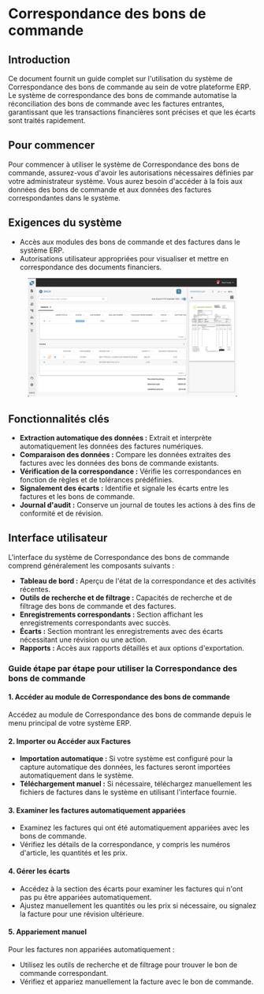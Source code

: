 # Correspondance des bons de commande

## Introduction

Ce document fournit un guide complet sur l'utilisation du système de Correspondance des bons de commande au sein de votre plateforme ERP. Le système de correspondance des bons de commande automatise la réconciliation des bons de commande avec les factures entrantes, garantissant que les transactions financières sont précises et que les écarts sont traités rapidement.

## Pour commencer

Pour commencer à utiliser le système de Correspondance des bons de commande, assurez-vous d'avoir les autorisations nécessaires définies par votre administrateur système. Vous aurez besoin d'accéder à la fois aux données des bons de commande et aux données des factures correspondantes dans le système.

## Exigences du système

* Accès aux modules des bons de commande et des factures dans le système ERP.
* Autorisations utilisateur appropriées pour visualiser et mettre en correspondance des documents financiers.

<figure><img src="../../.gitbook/assets/Bildschirmfoto 2024-05-10 um 23.08.00.png" alt=""><figcaption></figcaption></figure>

## Fonctionnalités clés

* **Extraction automatique des données :** Extrait et interprète automatiquement les données des factures numériques.
* **Comparaison des données :** Compare les données extraites des factures avec les données des bons de commande existants.
* **Vérification de la correspondance :** Vérifie les correspondances en fonction de règles et de tolérances prédéfinies.
* **Signalement des écarts :** Identifie et signale les écarts entre les factures et les bons de commande.
* **Journal d'audit :** Conserve un journal de toutes les actions à des fins de conformité et de révision.

## Interface utilisateur

L'interface du système de Correspondance des bons de commande comprend généralement les composants suivants :

* **Tableau de bord :** Aperçu de l'état de la correspondance et des activités récentes.
* **Outils de recherche et de filtrage :** Capacités de recherche et de filtrage des bons de commande et des factures.
* **Enregistrements correspondants :** Section affichant les enregistrements correspondants avec succès.
* **Écarts :** Section montrant les enregistrements avec des écarts nécessitant une révision ou une action.
* **Rapports :** Accès aux rapports détaillés et aux options d'exportation.

### Guide étape par étape pour utiliser la Correspondance des bons de commande

#### 1. Accéder au module de Correspondance des bons de commande

Accédez au module de Correspondance des bons de commande depuis le menu principal de votre système ERP.

#### 2. Importer ou Accéder aux Factures

* **Importation automatique :** Si votre système est configuré pour la capture automatique des données, les factures seront importées automatiquement dans le système.
* **Téléchargement manuel :** Si nécessaire, téléchargez manuellement les fichiers de factures dans le système en utilisant l'interface fournie.

#### 3. Examiner les factures automatiquement appariées

* Examinez les factures qui ont été automatiquement appariées avec les bons de commande.
* Vérifiez les détails de la correspondance, y compris les numéros d'article, les quantités et les prix.

#### 4. Gérer les écarts

* Accédez à la section des écarts pour examiner les factures qui n'ont pas pu être appariées automatiquement.
* Ajustez manuellement les quantités ou les prix si nécessaire, ou signalez la facture pour une révision ultérieure.

#### 5. Appariement manuel

Pour les factures non appariées automatiquement :

* Utilisez les outils de recherche et de filtrage pour trouver le bon de commande correspondant.
* Vérifiez et appariez manuellement la facture avec le bon de commande.
